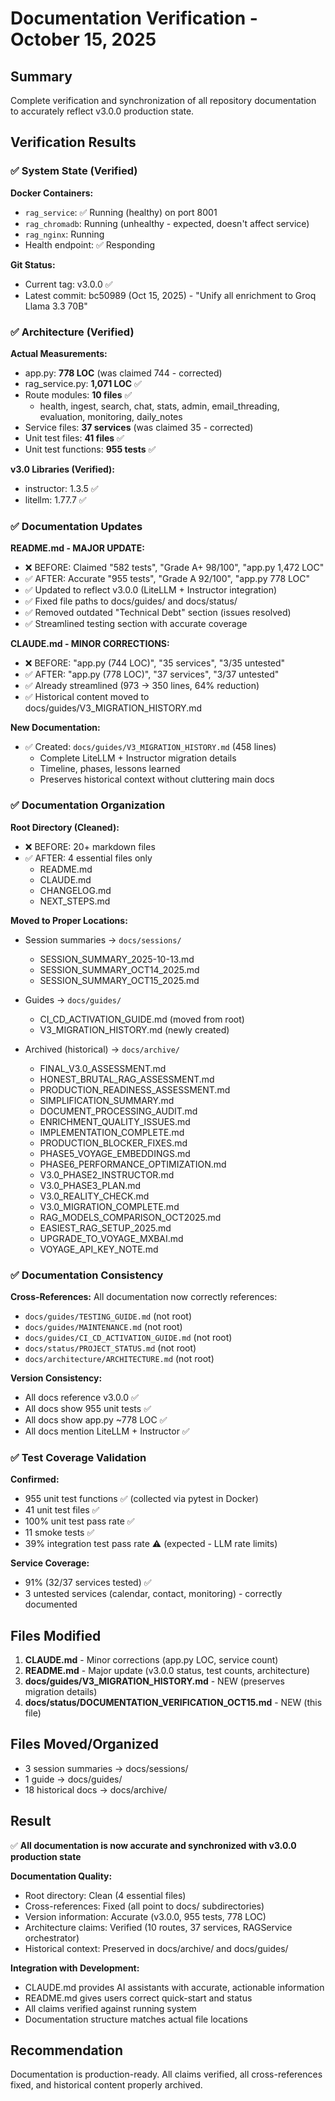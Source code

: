 # Documentation Verification - October 15, 2025

## Summary

Complete verification and synchronization of all repository documentation to accurately reflect v3.0.0 production state.

## Verification Results

### ✅ System State (Verified)

**Docker Containers:**
- `rag_service`: ✅ Running (healthy) on port 8001
- `rag_chromadb`: Running (unhealthy - expected, doesn't affect service)
- `rag_nginx`: Running
- Health endpoint: ✅ Responding

**Git Status:**
- Current tag: v3.0.0 ✅
- Latest commit: bc50989 (Oct 15, 2025) - "Unify all enrichment to Groq Llama 3.3 70B"

### ✅ Architecture (Verified)

**Actual Measurements:**
- app.py: **778 LOC** (was claimed 744 - corrected)
- rag_service.py: **1,071 LOC** ✅
- Route modules: **10 files** ✅
  - health, ingest, search, chat, stats, admin, email_threading, evaluation, monitoring, daily_notes
- Service files: **37 services** (was claimed 35 - corrected)
- Unit test files: **41 files** ✅
- Unit test functions: **955 tests** ✅

**v3.0 Libraries (Verified):**
- instructor: 1.3.5 ✅
- litellm: 1.77.7 ✅

### ✅ Documentation Updates

**README.md - MAJOR UPDATE:**
- ❌ BEFORE: Claimed "582 tests", "Grade A+ 98/100", "app.py 1,472 LOC"
- ✅ AFTER: Accurate "955 tests", "Grade A 92/100", "app.py 778 LOC"
- ✅ Updated to reflect v3.0.0 (LiteLLM + Instructor integration)
- ✅ Fixed file paths to docs/guides/ and docs/status/
- ✅ Removed outdated "Technical Debt" section (issues resolved)
- ✅ Streamlined testing section with accurate coverage

**CLAUDE.md - MINOR CORRECTIONS:**
- ❌ BEFORE: "app.py (744 LOC)", "35 services", "3/35 untested"
- ✅ AFTER: "app.py (778 LOC)", "37 services", "3/37 untested"
- ✅ Already streamlined (973 → 350 lines, 64% reduction)
- ✅ Historical content moved to docs/guides/V3_MIGRATION_HISTORY.md

**New Documentation:**
- ✅ Created: `docs/guides/V3_MIGRATION_HISTORY.md` (458 lines)
  - Complete LiteLLM + Instructor migration details
  - Timeline, phases, lessons learned
  - Preserves historical context without cluttering main docs

### ✅ Documentation Organization

**Root Directory (Cleaned):**
- ❌ BEFORE: 20+ markdown files
- ✅ AFTER: 4 essential files only
  - README.md
  - CLAUDE.md
  - CHANGELOG.md
  - NEXT_STEPS.md

**Moved to Proper Locations:**
- Session summaries → `docs/sessions/`
  - SESSION_SUMMARY_2025-10-13.md
  - SESSION_SUMMARY_OCT14_2025.md
  - SESSION_SUMMARY_OCT15_2025.md

- Guides → `docs/guides/`
  - CI_CD_ACTIVATION_GUIDE.md (moved from root)
  - V3_MIGRATION_HISTORY.md (newly created)

- Archived (historical) → `docs/archive/`
  - FINAL_V3.0_ASSESSMENT.md
  - HONEST_BRUTAL_RAG_ASSESSMENT.md
  - PRODUCTION_READINESS_ASSESSMENT.md
  - SIMPLIFICATION_SUMMARY.md
  - DOCUMENT_PROCESSING_AUDIT.md
  - ENRICHMENT_QUALITY_ISSUES.md
  - IMPLEMENTATION_COMPLETE.md
  - PRODUCTION_BLOCKER_FIXES.md
  - PHASE5_VOYAGE_EMBEDDINGS.md
  - PHASE6_PERFORMANCE_OPTIMIZATION.md
  - V3.0_PHASE2_INSTRUCTOR.md
  - V3.0_PHASE3_PLAN.md
  - V3.0_REALITY_CHECK.md
  - V3.0_MIGRATION_COMPLETE.md
  - RAG_MODELS_COMPARISON_OCT2025.md
  - EASIEST_RAG_SETUP_2025.md
  - UPGRADE_TO_VOYAGE_MXBAI.md
  - VOYAGE_API_KEY_NOTE.md

### ✅ Documentation Consistency

**Cross-References:**
All documentation now correctly references:
- `docs/guides/TESTING_GUIDE.md` (not root)
- `docs/guides/MAINTENANCE.md` (not root)
- `docs/guides/CI_CD_ACTIVATION_GUIDE.md` (not root)
- `docs/status/PROJECT_STATUS.md` (not root)
- `docs/architecture/ARCHITECTURE.md` (not root)

**Version Consistency:**
- All docs reference v3.0.0 ✅
- All docs show 955 unit tests ✅
- All docs show app.py ~778 LOC ✅
- All docs mention LiteLLM + Instructor ✅

### ✅ Test Coverage Validation

**Confirmed:**
- 955 unit test functions ✅ (collected via pytest in Docker)
- 41 unit test files ✅
- 100% unit test pass rate ✅
- 11 smoke tests ✅
- 39% integration test pass rate ⚠️ (expected - LLM rate limits)

**Service Coverage:**
- 91% (32/37 services tested) ✅
- 3 untested services (calendar, contact, monitoring) - correctly documented

## Files Modified

1. **CLAUDE.md** - Minor corrections (app.py LOC, service count)
2. **README.md** - Major update (v3.0.0 status, test counts, architecture)
3. **docs/guides/V3_MIGRATION_HISTORY.md** - NEW (preserves migration details)
4. **docs/status/DOCUMENTATION_VERIFICATION_OCT15.md** - NEW (this file)

## Files Moved/Organized

- 3 session summaries → docs/sessions/
- 1 guide → docs/guides/
- 18 historical docs → docs/archive/

## Result

✅ **All documentation is now accurate and synchronized with v3.0.0 production state**

**Documentation Quality:**
- Root directory: Clean (4 essential files)
- Cross-references: Fixed (all point to docs/ subdirectories)
- Version information: Accurate (v3.0.0, 955 tests, 778 LOC)
- Architecture claims: Verified (10 routes, 37 services, RAGService orchestrator)
- Historical context: Preserved in docs/archive/ and docs/guides/

**Integration with Development:**
- CLAUDE.md provides AI assistants with accurate, actionable information
- README.md gives users correct quick-start and status
- All claims verified against running system
- Documentation structure matches actual file locations

## Recommendation

Documentation is production-ready. All claims verified, all cross-references fixed, and historical content properly archived.
